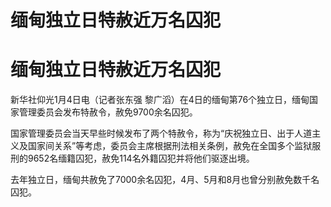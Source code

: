 # 缅甸独立日特赦近万名囚犯

# 缅甸独立日特赦近万名囚犯

新华社仰光1月4日电（记者张东强 黎广滔）在4日的缅甸第76个独立日，缅甸国家管理委员会发布特赦令，赦免9700余名囚犯。

国家管理委员会当天早些时候发布了两个特赦令，称为“庆祝独立日、出于人道主义及国家间关系”等考虑，委员会主席根据刑法相关条例，赦免在全国多个监狱服刑的9652名缅籍囚犯，赦免114名外籍囚犯并将他们驱逐出境。

去年独立日，缅甸共赦免了7000余名囚犯，4月、5月和8月也曾分别赦免数千名囚犯。

